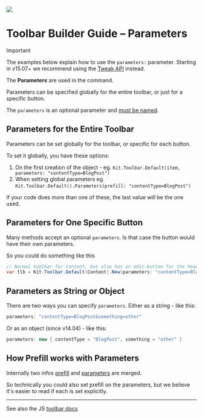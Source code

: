﻿---
uid: ToSic.Sxc.Services.ToolbarBuilder.Parameters
---

<img src="~/assets/features/toolbar.svg" class="feature">

# Toolbar Builder Guide – Parameters

> [!IMPORTANT]
> The examples below explain how to use the `parameters:` parameter.
> Starting in v15.07+ we recommend using the [Tweak API](xref:ToSic.Sxc.Services.ToolbarBuilder.TweakButtons) instead.

The **Parameters** are used in the command.

Parameters can be specified globally for the entire toolbar, or just for a specific button.

The `parameters` is an optional parameter and [must be named](xref:NetCode.Conventions.NamedParameters).


## Parameters for the Entire Toolbar

Parameters can be set globally for the toolbar, or specific for each button.

To set it globally, you have these options:

1. On the first creation of the object - eg. `Kit.Toolbar.Default(item, parameters: "contentType=BlogPost")`
3. When setting global parameters eg. `Kit.Toolbar.Default().Parameters(prefill: "contentType=BlogPost")`

If your code does more than one of these, the last value will be the one used.

## Parameters for One Specific Button

Many methods accept an optional `parameters`.
Is that case the button would have their own parameters.

So you could do something like this

```c#
// Normal toolbar for Content, but also has an edit-button for the header
var tlb = Kit.Toolbar.Default(Content).New(parameters: "contentType=BlogPost");
```

## Parameters as String or Object

There are two ways you can specify `parameters`.
Either as a string - like this:

```c#
parameters: "contentType=BlogPost&something=other"
```

Or as an object (since v14.04) - like this:

```c#
parameters: new { contentType = "BlogPost", something = "other" }
```

## How Prefill works with Parameters

Internally two infos [prefill](xref:ToSic.Sxc.Services.ToolbarBuilder.Prefill)
and [parameters](xref:ToSic.Sxc.Services.ToolbarBuilder.Parameters) are merged.

So technically you could also set prefill on the parameters, but we believe it's easier to read if each is set explicitly.

---

See also the JS [toolbar docs](xref:JsCode.Toolbars.Simple)
